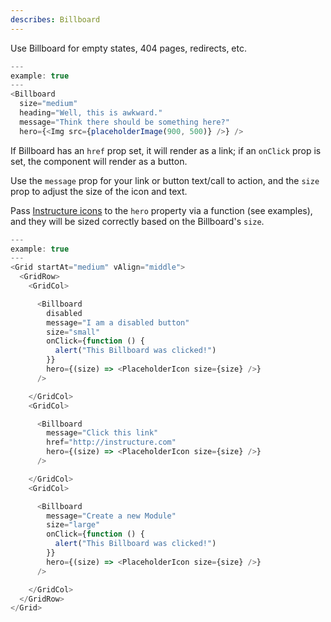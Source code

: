 ```yaml
---
describes: Billboard
---
```


Use Billboard for empty states, 404 pages, redirects, etc.

```js
---
example: true
---
<Billboard
  size="medium"
  heading="Well, this is awkward."
  message="Think there should be something here?"
  hero={<Img src={placeholderImage(900, 500)} />} />
```

If Billboard has an `href` prop set, it will render as a link;
if an `onClick` prop is set, the component will render as a button.

Use the `message` prop for your link or button text/call to action, and
the `size` prop to adjust the size of the icon and text.

Pass [Instructure icons](#icons-react) to the `hero` property via a function
(see examples), and they will be sized correctly based on the Billboard's
`size`.

```js
---
example: true
---
<Grid startAt="medium" vAlign="middle">
  <GridRow>
    <GridCol>

      <Billboard
        disabled
        message="I am a disabled button"
        size="small"
        onClick={function () {
          alert("This Billboard was clicked!")
        }}
        hero={(size) => <PlaceholderIcon size={size} />}
      />

    </GridCol>
    <GridCol>

      <Billboard
        message="Click this link"
        href="http://instructure.com"
        hero={(size) => <PlaceholderIcon size={size} />}
      />

    </GridCol>
    <GridCol>

      <Billboard
        message="Create a new Module"
        size="large"
        onClick={function () {
          alert("This Billboard was clicked!")
        }}
        hero={(size) => <PlaceholderIcon size={size} />}
      />

    </GridCol>
  </GridRow>
</Grid>
```
